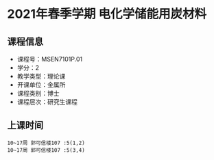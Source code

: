 # 2021年春季学期 电化学储能用炭材料 






## 课程信息

- 课程号：MSEN7101P.01
- 学分：2
- 教学类型：理论课
- 开课单位：金属所
- 课程类别：博士
- 课程层次：研究生课程

## 上课时间

```
10~17周 郭可信楼107 :5(1,2)
10~17周 郭可信楼107 :5(3,4)
```


